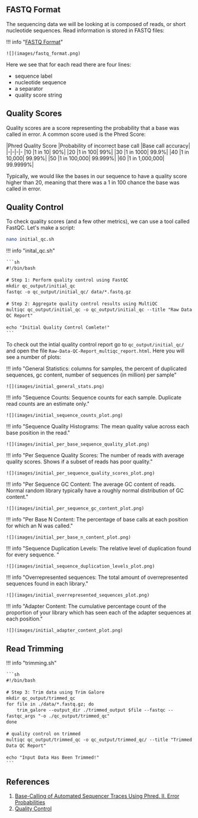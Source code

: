 ## FASTQ Format

The sequencing data we will be looking at is composed of reads, or short nucleotide sequences. Read information is stored in FASTQ files:

!!! info "[FASTQ Format](https://www.drive5.com/usearch/manual7/fastq_files.html)"

    ![](images/fastq_format.png)
   
   
Here we see that for each read there are four lines:

- sequence label
- nucleotide sequence
- a separator
- quality score string

## Quality Scores

Quality scores are a score representing the probability that a base was called in error. A common score used is the Phred Score:

|Phred Quality Score	|Probability of incorrect base call	|Base call accuracy|
|-|-|-|-
|10	|1 in 10|	90%|
|20	|1 in 100|	99%|
|30	|1 in 1000|	99.9%|
|40	|1 in 10,000|	99.99%|
|50	|1 in 100,000|	99.999%|
|60	|1 in 1,000,000|	99.9999%|

Typically, we would like the bases in our sequence to have a quality score higher than 20, meaning that there was a 1 in 100 chance the base was called in error.

## Quality Control

To check quality scores (and a few other metrics), we can use a tool called FastQC. Let's make a script:

```sh
nano initial_qc.sh
```

!!! info "inital_qc.sh"

    ```sh
    #!/bin/bash
        
    # Step 1: Perform quality control using FastQC
    mkdir qc_output/initial_qc
    fastqc -o qc_output/initial_qc/ data/*.fastq.gz
        
    # Step 2: Aggregate quality control results using MultiQC
    multiqc qc_output/initial_qc -o qc_output/initial_qc --title "Raw Data QC Report"
        
    echo "Initial Quality Control Comlete!"
    ```

To check out the intial quality control report go to `qc_output/initial_qc/` and open the file `Raw-Data-QC-Report_multiqc_report.html`. Here you will see a number of plots:

!!! info "General Statistics: columns for samples, the percent of duplicated sequences, gc content, number of sequences (in million) per sample"

    ![](images/initial_general_stats.png)

!!! info "Sequence Counts: Sequence counts for each sample. Duplicate read counts are an estimate only."

    ![](images/initial_sequence_counts_plot.png)
    
!!! info "Sequence Quality Histograms: The mean quality value across each base position in the read."

    ![](images/initial_per_base_sequence_quality_plot.png)
    
!!! info "Per Sequence Quality Scores: The number of reads with average quality scores. Shows if a subset of reads has poor quality."

    ![](images/initial_per_sequence_quality_scores_plot.png)
    
!!! info "Per Sequence GC Content: The average GC content of reads. Normal random library typically have a roughly normal distribution of GC content."

    ![](images/initial_per_sequence_gc_content_plot.png)
    
!!! info "Per Base N Content: The percentage of base calls at each position for which an N was called."

    ![](images/initial_per_base_n_content_plot.png)
    
!!! info "Sequence Duplication Levels: The relative level of duplication found for every sequence. "

    ![](images/initial_sequence_duplication_levels_plot.png)

!!! info "Overrepresented sequences: The total amount of overrepresented sequences found in each library."

    ![](images/initial_overrepresented_sequences_plot.png)
    
!!! info "Adapter Content: The cumulative percentage count of the proportion of your library which has seen each of the adapter sequences at each position."

    ![](images/initial_adapter_content_plot.png)
    
  
## Read Trimming

!!! info "trimming.sh"

    ```sh
    #!/bin/bash
    
    # Step 3: Trim data using Trim Galore
    mkdir qc_output/trimmed_qc
    for file in ./data/*.fastq.gz; do
        trim_galore --output_dir ./trimmed_output $file --fastqc --fastqc_args "-o ./qc_output/trimmed_qc"
    done

    # quality control on trimmed
    multiqc qc_output/trimmed_qc -o qc_output/trimmed_qc/ --title "Trimmed Data QC Report" 
    
    echo "Input Data Has Been Trimmed!"
    ```
    
    
## References

1. [Base-Calling of Automated Sequencer Traces Using Phred. II. Error Probabilities](https://genome.cshlp.org/content/8/3/186.full)
2. [Quality Control](https://training.galaxyproject.org/training-material/topics/sequence-analysis/tutorials/quality-control/tutorial.html)
